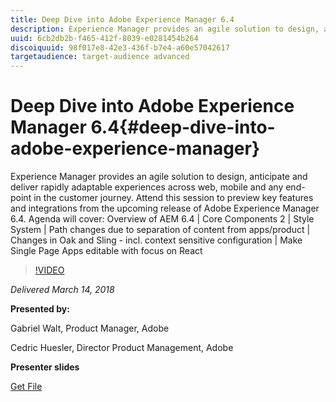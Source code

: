 ```yaml
---
title: Deep Dive into Adobe Experience Manager 6.4
description: Experience Manager provides an agile solution to design, anticipate and deliver rapidly adaptable experiences across web, mobile and any end-point in the customer journey. Attend this session to preview key features and integrations from the upcoming release of Adobe Experience Manager 6.4.
uuid: 6cb2db2b-f465-412f-8039-e0281454b264
discoiquuid: 98f017e8-42e3-436f-b7e4-a60e57042617
targetaudience: target-audience advanced
---
```


# Deep Dive into Adobe Experience Manager 6.4{#deep-dive-into-adobe-experience-manager}

Experience Manager provides an agile solution to design, anticipate and deliver rapidly adaptable experiences across web, mobile and any end-point in the customer journey. Attend this session to preview key features and integrations from the upcoming release of Adobe Experience Manager 6.4. Agenda will cover: Overview of AEM 6.4 | Core Components 2 | Style System | Path changes due to separation of content from apps/product | Changes in Oak and Sling - incl. context sensitive configuration | Make Single Page Apps editable with focus on React 

>[!VIDEO](https://video.tv.adobe.com/v/21749/?quality=9)

*Delivered March 14, 2018*

**Presented by:**

Gabriel Walt, Product Manager, Adobe

Cedric Huesler, Director Product Management, Adobe

**Presenter slides**

[Get File](assets/aem64-developerupdate31418.pdf)

<!--
[Get back to the Overview](https://helpx.adobe.com/experience-manager/kt/eseminars/gems/aem-index.html)
-->
